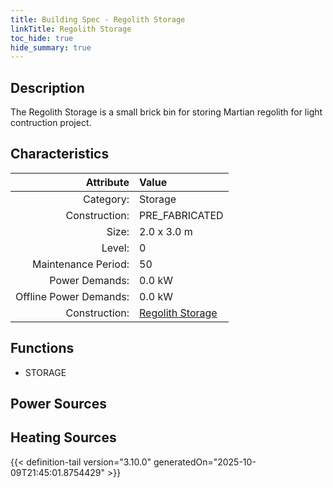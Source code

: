 ```yaml
---
title: Building Spec - Regolith Storage
linkTitle: Regolith Storage
toc_hide: true
hide_summary: true
---
```

<!-- This is generated by the MarsSim HelpGenertor, do not edit. -->

## Description
The Regolith Storage is a small brick bin for&#10;storing Martian regolith for light contruction project.

## Characteristics

| Attribute      | Value |
|--------:|:------|
|Category:|Storage|
|Construction:|PRE_FABRICATED|
|Size:|2.0 x 3.0 m|
|Level:|0|
|Maintenance Period:|50|
|Power Demands:|0.0 kW|
|Offline Power Demands:|0.0 kW|
|Construction:|[Regolith Storage](/docs/definitions/construction/regolith-storage)|

## Functions
      
- STORAGE


## Power Sources
      

## Heating Sources



{{< definition-tail version="3.10.0" generatedOn="2025-10-09T21:45:01.8754429" >}}

